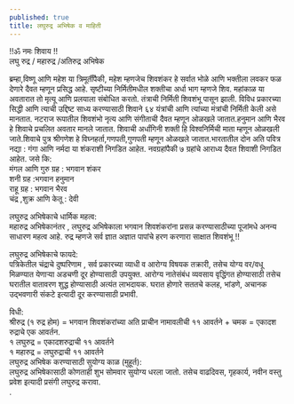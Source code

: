 ```yaml
---
published: true
title: लघुरुद्र अभिषेक व माहिती 
---
```



!!ॐ नमः शिवाय !!  
लघु रुद्र / महारुद्र /अतिरुद्र अभिषेक

ब्रम्हा,विष्णू आणि महेश या त्रिमूर्तींपैकी, महेश म्हणजेच शिवशंकर हे सर्वात भोळे आणि भक्तीला लवकर फळ देणारे दैवत म्हणून प्रसिद्ध आहे.
सृष्टीच्या निर्मितीमधील शक्तीचा अर्धा भाग म्हणजे शिव. महांकाळ या अवतारात तो मृत्यू आणि प्रलयाला संबोधित करतो. तंत्राची निर्मिती शिवशंभू पासून झाली. विविध प्रकारच्या सिद्धी आणि त्याची उद्दिष्ट साध्य करण्यासाठी शिवाने ६४ यंत्रांची आणि त्यांच्या मंत्रांची निर्मिती केली असे मानतात.
नटराज रूपातील शिवशंभो नृत्य आणि संगीताची दैवत म्हणून ओळखले जातात.हनुमान आणि भैरव हे शिवाचे प्रचलित अवतार मानले जातात. शिवाची अर्धांगिनी शक्ती हि विश्वनिर्मिची माता म्हणून ओळखली जाते.शिवाचे पुत्र श्रीगणेश हे विघ्नहर्ता,गणपती,गुणपती म्हणून ओळखले जातात.भारतातील दोन अति पवित्र नद्या : गंगा आणि नर्मदा या शंकराशी निगडित आहेत. नवग्रहांपैकी ७ ग्रहांचे आराध्य दैवत शिवाशी निगडित आहेत. जसे कि:  
मंगल आणि गुरु ग्रह : भगवान शंकर  
शनी ग्रह :भगवान हनुमान  
राहू ग्रह : भगवान भैरव  
चंद्र ,शुक्र आणि केतू : देवी  
  
लघुरुद्र अभिषेकाचे धार्मिक महत्व:  
महारुद्र अभिषेकानंतर , लघुरुद्र अभिषेकाला भगवान शिवशंकरांना प्रसन्न करण्यासाठीच्या पूजांमधे अनन्य साधारण महत्व आहे. रुद्र म्हणजे सर्व ज्ञात अज्ञात पापांचे हरण करणारा साक्षात शिवशंभू !!  

लघुरुद्र अभिषेकाचे फायदे:  
पत्रिकेतील चंद्राचे दुष्परिणाम , सर्व प्रकारच्या व्याधी व आरोग्य विषयक तक्रारी, तसेच योग्य वर/वधू मिळण्यात येणाऱ्या अडचणी दूर होण्यासाठी उपयुक्त. आरोग्य नातेसंबंध व्यवसाय  वृद्धिंगत होण्यासाठी तसेच घरातील वातावरण शुद्ध होण्यासाठी अत्यंत लाभदायक. घरात होणारे सततचे कलह, भांडणे, अचानक उद्भवणारी संकटे इत्यादी दूर करण्यासाठी प्रभावी. 

विधी:  
श्रीरुद्र (१ रुद्र होम) = भगवान शिवशंकरांच्या अति प्राचीन नामावलीची ११ आवर्तने + चमक = एकादश रुद्राचे एक आवर्तन.  
१ लघुरुद्र = एकादशरुद्राची ११ आवर्तने  
१ महारुद्र = लघुरुद्राची ११ आवर्तने  
लघुरुद्र अभिषेक करण्यासाठी सुयोग्य काळ (मुहूर्त):  
लघुरुद्र अभिषेकासाठी कोणताही शुभ सोमवार सुयोग्य धरला जातो. तसेच वाढदिवस, गृहकार्य, नवीन वस्तु प्रवेश इत्यादी प्रसंगी लघुरुद्र करावा.  
.
